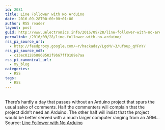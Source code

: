 ```yaml
---
id: 2081
title: Line Follower with No Arduino
date: 2016-09-28T00:00:00+01:00
author: RSS reader
layout: post
guid: http://www.uelectronics.info/2016/09/28/line-follower-with-no-arduino/
permalink: /2016/09/28/line-follower-with-no-arduino/
rss_pi_source_url:
  - http://feedproxy.google.com/~r/hackaday/LgoM/~3/ufoup_qYFnY/
rss_pi_source_md5:
  - c13ec0128b8868502f9b67ff0189e7aa
rss_pi_canonical_url:
  - my_blog
categories:
  - RSS
tags:
  - RSS
---
```

&#013;  
There’s hardly a day that passes without an Arduino project that spurs the usual salvo of comments. Half the commenters will complain that the project didn’t need an Arduino. The other half will insist that the project would be better served with a much larger computer ranging from an ARM…&#013;  
Source: <a href="http://feedproxy.google.com/~r/hackaday/LgoM/~3/ufoup_qYFnY/" target="_blank">Line Follower with No Arduino</a>